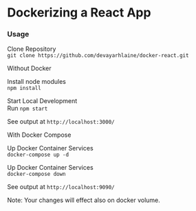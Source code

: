 # Dockerizing a React App
### Usage
Clone Repository \
`git clone https://github.com/devayarhlaine/docker-react.git`

Without Docker

Install node modules \
`npm install`

Start Local Development \
Run `npm start `

See output at `http://localhost:3000/`

With Docker Compose 

Up Docker Container Services \
`docker-compose up -d` 

Up Docker Container Services \
`docker-compose down`

See output at `http://localhost:9090/`


Note: Your changes will effect also on docker volume.
